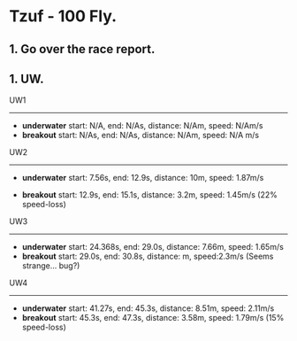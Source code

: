 # Tzuf - 100 Fly.

## 1. Go over the race report.

## 1. UW.

UW1

---

* **underwater** start: N/A, end: N/As, distance: N/Am, speed: N/Am/s
* **breakout** start: N/As, end: N/As, distance: N/Am, speed: N/A m/s

UW2

---

* **underwater** start: 7.56s, end: 12.9s, distance: 10m, speed: 1.87m/s

* **breakout** start: 12.9s, end: 15.1s, distance: 3.2m, speed: 1.45m/s (22% speed-loss)

UW3

---

* **underwater** start: 24.368s, end: 29.0s, distance: 7.66m, speed: 1.65m/s
* **breakout** start: 29.0s, end: 30.8s, distance: m, speed:2.3m/s (Seems strange... bug?)

UW4

---

* **underwater** start: 41.27s, end: 45.3s, distance: 8.51m, speed: 2.11m/s
* **breakout** start: 45.3s, end: 47.3s, distance: 3.58m, speed: 1.79m/s (15% speed-loss)

